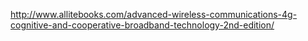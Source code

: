 http://www.allitebooks.com/advanced-wireless-communications-4g-cognitive-and-cooperative-broadband-technology-2nd-edition/